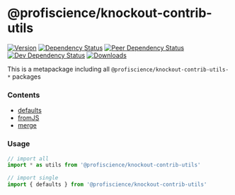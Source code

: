 # @profiscience/knockout-contrib-utils

[![Version][npm-version-shield]][npm]
[![Dependency Status][david-dm-shield]][david-dm]
[![Peer Dependency Status][david-dm-peer-shield]][david-dm-peer]
[![Dev Dependency Status][david-dm-dev-shield]][david-dm-dev]
[![Downloads][npm-stats-shield]][npm-stats]

[david-dm]: https://david-dm.org/Profiscience/knockout-contrib?path=packages/utils
[david-dm-shield]: https://david-dm.org/Profiscience/knockout-contrib/status.svg?path=packages/utils

[david-dm-peer]: https://david-dm.org/Profiscience/knockout-contrib?path=packages/utils&type=peer
[david-dm-peer-shield]: https://david-dm.org/Profiscience/knockout-contrib/peer-status.svg?path=packages/utils

[david-dm-dev]: https://david-dm.org/Profiscience/knockout-contrib?path=packages/utils&type=dev
[david-dm-dev-shield]: https://david-dm.org/Profiscience/knockout-contrib/dev-status.svg?path=packages/utils

[npm]: https://www.npmjs.com/package/@profiscience/knockout-contrib-utils
[npm-version-shield]: https://img.shields.io/npm/v/@profiscience/knockout-contrib-utils.svg

[npm-stats]: http://npm-stat.com/charts.html?package=@profiscience/knockout-contrib-utils&author=&from=&to=
[npm-stats-shield]: https://img.shields.io/npm/dt/@profiscience/knockout-contrib-utils.svg?maxAge=2592000

This is a metapackage including all `@profiscience/knockout-contrib-utils-*` packages

### Contents
- [defaults](../utils.defaults)
- [fromJS](../utils.fromJS)
- [merge](../utils.merge)

### Usage

```javascript
// import all
import * as utils from '@profiscience/knockout-contrib-utils'

// import single
import { defaults } from '@profiscience/knockout-contrib-utils'
```